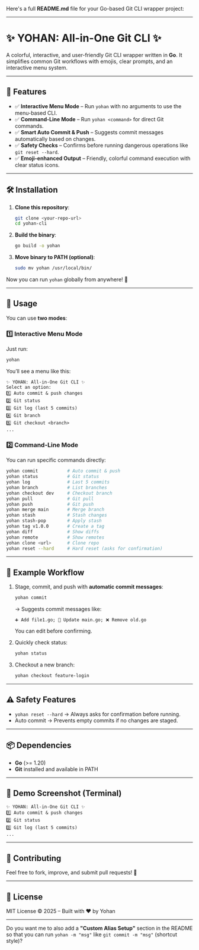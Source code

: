 Here's a full **README.md** file for your Go-based Git CLI wrapper project:

---

# ✨ YOHAN: All-in-One Git CLI ✨

A colorful, interactive, and user-friendly Git CLI wrapper written in **Go**.
It simplifies common Git workflows with emojis, clear prompts, and an interactive menu system.

---

## 🚀 Features

* ✅ **Interactive Menu Mode** – Run `yohan` with no arguments to use the menu-based CLI.
* ✅ **Command-Line Mode** – Run `yohan <command>` for direct Git commands.
* ✅ **Smart Auto Commit & Push** – Suggests commit messages automatically based on changes.
* ✅ **Safety Checks** – Confirms before running dangerous operations like `git reset --hard`.
* ✅ **Emoji-enhanced Output** – Friendly, colorful command execution with clear status icons.

---

## 🛠 Installation

1. **Clone this repository**:

   ```bash
   git clone <your-repo-url>
   cd yohan-cli
   ```

2. **Build the binary**:

   ```bash
   go build -o yohan
   ```

3. **Move binary to PATH (optional)**:

   ```bash
   sudo mv yohan /usr/local/bin/
   ```

Now you can run `yohan` globally from anywhere! 🎉

---

## 📖 Usage

You can use **two modes**:

### 1️⃣ Interactive Menu Mode

Just run:

```bash
yohan
```

You’ll see a menu like this:

```
✨ YOHAN: All-in-One Git CLI ✨
Select an option:
1️⃣ Auto commit & push changes
2️⃣ Git status
3️⃣ Git log (last 5 commits)
4️⃣ Git branch
5️⃣ Git checkout <branch>
...
```

### 2️⃣ Command-Line Mode

You can run specific commands directly:

```bash
yohan commit           # Auto commit & push
yohan status           # Git status
yohan log              # Last 5 commits
yohan branch           # List branches
yohan checkout dev     # Checkout branch
yohan pull             # Git pull
yohan push             # Git push
yohan merge main       # Merge branch
yohan stash            # Stash changes
yohan stash-pop        # Apply stash
yohan tag v1.0.0       # Create a tag
yohan diff             # Show diffs
yohan remote           # Show remotes
yohan clone <url>      # Clone repo
yohan reset --hard     # Hard reset (asks for confirmation)
```

---

## 🔑 Example Workflow

1. Stage, commit, and push with **automatic commit messages**:

   ```bash
   yohan commit
   ```

   → Suggests commit messages like:

   ```
   ➕ Add file1.go; 📝 Update main.go; ❌ Remove old.go
   ```

   You can edit before confirming.

2. Quickly check status:

   ```bash
   yohan status
   ```

3. Checkout a new branch:

   ```bash
   yohan checkout feature-login
   ```

---

## ⚠️ Safety Features

* `yohan reset --hard` → Always asks for confirmation before running.
* Auto commit → Prevents empty commits if no changes are staged.

---

## 📦 Dependencies

* **Go** (>= 1.20)
* **Git** installed and available in PATH

---

## 🎨 Demo Screenshot (Terminal)

```
✨ YOHAN: All-in-One Git CLI ✨
1️⃣ Auto commit & push changes
2️⃣ Git status
3️⃣ Git log (last 5 commits)
...
```

---

## 🤝 Contributing

Feel free to fork, improve, and submit pull requests! 🚀

---

## 📜 License

MIT License © 2025 – Built with ❤️ by Yohan

---

Do you want me to also add a **"Custom Alias Setup"** section in the README so that you can run `yohan -m "msg"` like `git commit -m "msg"` (shortcut style)?

